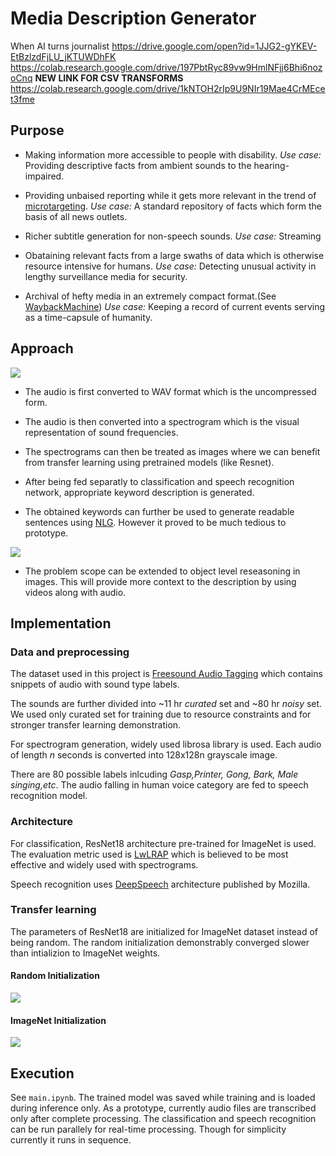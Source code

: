 # Media Description Generator
When AI turns journalist
https://drive.google.com/open?id=1JJG2-gYKEV-EtBzlzdFjLU_jKTUWDhFK
https://colab.research.google.com/drive/197PbtRyc89vw9HmlNFjj6Bhi6nozoCnq
**NEW LINK FOR CSV TRANSFORMS**
https://colab.research.google.com/drive/1kNTOH2rIp9U9NIr19Mae4CrMEcet3fme
## Purpose

* Making information more accessible to people with disability.
     *Use case:* Providing descriptive facts from ambient sounds to the hearing-impaired. 
     
* Providing unbaised reporting while it gets more relevant in the trend of [microtargeting](https://en.wikipedia.org/wiki/Microtargeting).
    *Use case:* A standard repository of facts which form the basis of all news outlets.
    
* Richer subtitle generation for non-speech sounds.
    *Use case:* Streaming
     
* Obataining relevant facts from a large swaths of data which is otherwise resource intensive for humans.
    *Use case:* Detecting unusual activity in lengthy surveillance media for security.
    
* Archival of hefty media in an extremely compact format.(See [WaybackMachine](https://archive.org/web/))
    *Use case:* Keeping a record of current events serving as a time-capsule of humanity.
    
## Approach
<img src="https://github.com/tejasvi/AI_Hackathon/raw/master/overview.svg?sanitize=true">

* The audio is first converted to WAV format which is the uncompressed form.

* The audio is then converted into a spectrogram which is the visual representation of sound frequencies.

* The spectrograms can then be treated as images where we can benefit from transfer learning using pretrained models (like Resnet).

* After being fed separatly to classification and speech recognition network, appropriate keyword description is generated.

* The obtained keywords can further be used to generate readable sentences using [NLG](https://en.wikipedia.org/wiki/Natural-language_generation). However it proved to be much tedious to prototype.

<img src="https://github.com/tejasvi/AI_Hackathon/raw/master/planned.svg?sanitize=true">


* The problem scope can be extended to object level reseasoning in images. This will provide more context to the description by using videos along with audio.
 

## Implementation


### Data and preprocessing

The dataset used in this project is [Freesound Audio Tagging](https://arxiv.org/pdf/1906.02975) which contains snippets of audio with sound type labels.

The sounds are further divided into ~11 hr *curated* set and ~80 hr *noisy* set. We used only curated set for training due to resource constraints and for stronger transfer learning demonstration.

For spectrogram generation, widely used librosa library is used. Each audio of length *n* seconds is converted into 128x128n grayscale image.


There are 80 possible labels inlcuding *Gasp,Printer, Gong, Bark, Male singing,etc*. The audio falling in human voice category are fed to speech recognition model.

### Architecture

For classification, ResNet18 architecture pre-trained for ImageNet is used. The evaluation metric used is [LwLRAP](https://www.kaggle.com/pkmahan/understanding-lwlrap) which is believed to be most effective and widely used with spectrograms.

Speech recognition uses [DeepSpeech](https://github.com/mozilla/DeepSpeech) architecture published by Mozilla. 

### Transfer learning

The parameters of ResNet18 are initialized for ImageNet dataset instead of being random. The random initialization demonstrably converged slower than intializion to ImageNet weights.

#### Random Initialization
<img src="https://github.com/tejasvi/AI_Hackathon/raw/master/random_init.JPG?sanitize=true">

#### ImageNet Initialization
<img src="https://github.com/tejasvi/AI_Hackathon/raw/master/img_init.JPG?sanitize=true">

## Execution

See `main.ipynb`. The trained model was saved while training and is loaded during inference only. As a prototype, currently audio files are transcribed only after complete processing. The classification and speech recognition can be run parallely for real-time processing. Though for simplicity currently it runs in sequence.
